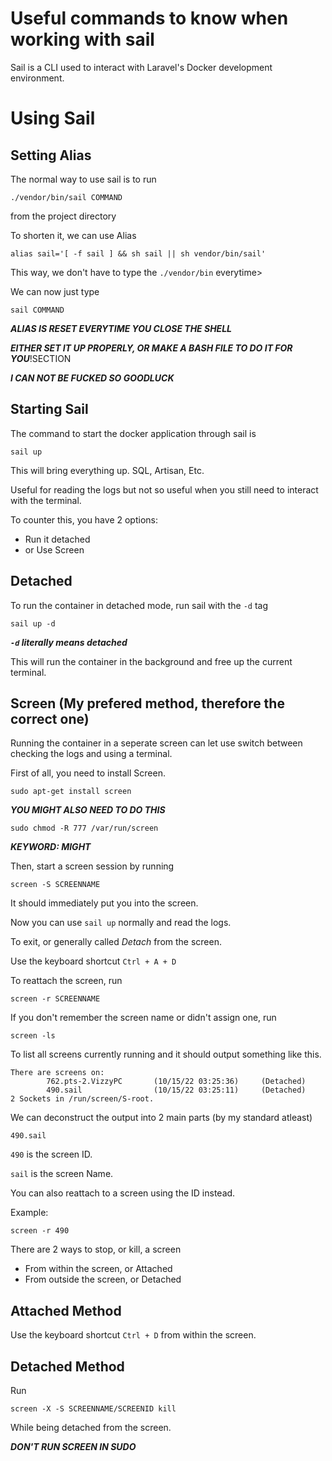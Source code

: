# Useful commands to know when working with sail

Sail is a CLI used to interact with Laravel's Docker development environment.

# Using Sail

## Setting Alias

The normal way to use sail is to run

`./vendor/bin/sail COMMAND`

from the project directory

To shorten it, we can use Alias

`alias sail='[ -f sail ] && sh sail || sh vendor/bin/sail'`

This way, we don't have to type the `./vendor/bin` everytime>

We can now just type

`sail COMMAND`

***ALIAS IS RESET EVERYTIME YOU CLOSE THE SHELL***

***EITHER SET IT UP PROPERLY, OR MAKE A BASH FILE TO DO IT FOR YOU***!SECTION

***I CAN NOT BE FUCKED SO GOODLUCK***

## Starting Sail

The command to start the docker application through sail is

`sail up`

This will bring everything up. SQL, Artisan, Etc.

Useful for reading the logs but not so useful when you still need to interact with the terminal.

To counter this, you have 2 options:

- Run it detached
- or Use Screen

## Detached

To run the container in detached mode, run sail with the `-d` tag

`sail up -d`

***`-d` literally means detached***

This will run the container in the background and free up the current terminal.

## Screen (My prefered method, therefore the correct one)

Running the container in a seperate screen can let use switch between checking the logs and using a terminal.

First of all, you need to install Screen.

`sudo apt-get install screen`

***YOU MIGHT ALSO NEED TO DO THIS***

`sudo chmod -R 777 /var/run/screen`

***KEYWORD: MIGHT***

Then, start a screen session by running

`screen -S SCREENNAME`

It should immediately put you into the screen.

Now you can use `sail up` normally and read the logs.

To exit, or generally called *Detach* from the screen.

Use the keyboard shortcut `Ctrl + A + D`

To reattach the screen, run

`screen -r SCREENNAME`

If you don't remember the screen name or didn't assign one, run

`screen -ls`

To list all screens currently running and it should output something like this.

```
There are screens on:
        762.pts-2.VizzyPC       (10/15/22 03:25:36)     (Detached)
        490.sail                (10/15/22 03:25:11)     (Detached)
2 Sockets in /run/screen/S-root.
```

We can deconstruct the output into 2 main parts (by my standard atleast)

```
490.sail
```

`490` is the screen ID.

`sail` is the screen Name.

You can also reattach to a screen using the ID instead.

Example:

`screen -r 490`

There are 2 ways to stop, or kill, a screen

- From within the screen, or Attached
- From outside the screen, or Detached

## Attached Method

Use the keyboard shortcut `Ctrl + D` from within the screen.

## Detached Method

Run

`screen -X -S SCREENNAME/SCREENID kill`

While being detached from the screen.

***DON'T RUN SCREEN IN SUDO***